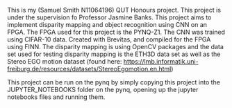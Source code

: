 This is my (Samuel Smith N11064196) QUT Honours project. This project is under the supervision fo Professor Jasmine Banks. 
This project aims to implement disparity mapping and object recognition using CNN on an FPGA.
The FPGA used for this project is the PYNQ-Z1. The CNN was trained using CIFAR-10 data. Created with Brevitas, and compiled for the FPGA using FINN.
The disparity mapping is using OpenCV packages and the data set used for testing disparity mapping is the ETH3D data set as well as the Stereo EGO motion dataset (found here: https://lmb.informatik.uni-freiburg.de/resources/datasets/StereoEgomotion.en.html)

This project can be run on the pynq by simply copying this project into the JUPYTER_NOTEBOOKS folder on the pynq, opening up the jupyter notebooks files and running them.
